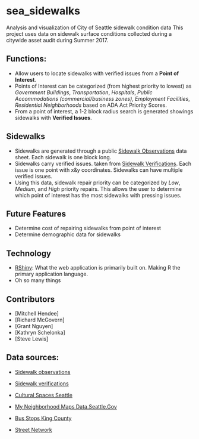 # sea_sidewalks
Analysis and visualization of City of Seattle sidewalk condition data
This project uses data on sidewalk surface conditions collected during a citywide asset audit during Summer 2017. 

## Functions: 
* Allow users to locate sidewalks with verified issues from a **Point of Interest**.
* Points of Interest can be categorized (from highest priority to lowest) as _Government Buildings_, _Transportation_, _Hospitals_, _Public Accommodations (commercial/business zones)_, _Employment Facilities_, _Residential Neighborhoods_ based on ADA Act Priority Scores.
* From a point of interest, a 1-2 block radius search is generated showings sidewalks with **Verified Issues**. 

## Sidewalks 
* Sidewalks are generated through a public [Sidewalk Observations](https://data.seattle.gov/dataset/SidewalkObservations/q37p-ync7) data sheet. Each sidewalk is one block long. 
* Sidewalks carry verified issues. taken from [Sidewalk Verifications](https://data.seattle.gov/dataset/SidewalkVerifications/dtqr-7xpd). Each issue is one point with x&y coordinates. Sidewalks can have multiple verified issues. 
* Using this data, sidewalk repair priority can be categorized by _Low_, _Medium_, and _High_ priority repairs. This allows the user to determine which point of interest has the most sidewalks with pressing issues. 

## Future Features
* Determine cost of repairing sidewalks from point of interest
* Determine demographic data for sidewalks

## Technology 
* [RShiny](https://shiny.rstudio.com/): What the web application is primarily built on. Making R the primary application language.  
* Oh so many things

## Contributors 
 * [Mitchell Hendee] 
 * [Richard McGovern]
 * [Grant Nguyen]
 * [Kathryn Schelonka]
 * [Steve Lewis]

## Data sources:
* [Sidewalk observations](https://data.seattle.gov/dataset/SidewalkObservations/q37p-ync7)
* [Sidewalk verifications](https://data.seattle.gov/dataset/SidewalkVerifications/dtqr-7xpd)
* [Cultural Spaces Seattle](https://data.seattle.gov/dataset/data-seattle-gov-GIS-shapefile-datasets/f7tb-rnup/data)

* [My Neighborhood Maps Data.Seattle.Gov](https://data.seattle.gov/Community/My-Neighborhood-Map/82su-5fxf/data)
* [Bus Stops King County](https://gis-kingcounty.opendata.arcgis.com/datasets?t=transportation_OpenData)

* [Street Network](https://data.seattle.gov/dataset/Street-Network-Database/afip-2mzr)
